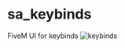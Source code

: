 # sa_keybinds
FiveM UI for keybinds
![keybinds](https://user-images.githubusercontent.com/86840128/138465893-8d80c844-3454-4e1e-83d3-44377ebe4db0.png)
